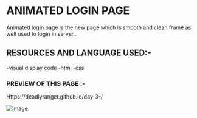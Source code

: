 # ANIMATED LOGIN PAGE 
 Animated login page is the new page which is smooth and clean frame as well used to login in server.. 
 
 ## RESOURCES AND LANGUAGE USED:-
   -visual display code
   -html
   -css
  
  ### PREVIEW OF THIS PAGE :- 
   Https://deadlyranger.github.io/day-3-/
   
   
 ![image](https://user-images.githubusercontent.com/94749969/161434818-e2499489-511d-4fc3-b33a-b5248760ab83.png)
